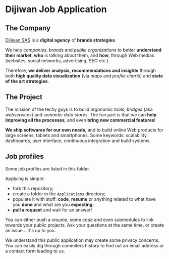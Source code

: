 # Dijiwan Job Application

## The Company

[Dijiwan SAS](http://dijiwan.com) is a **digital agency** of **brands strategies**.

We help *companies*, *brands* and *public organizations* to better **understand their market**, **who** is talking about them, and **how**, through Web medias (websites, social networks, advertising, SEO etc.).

Therefore, **we deliver analysis, recommendations and insights** through both **high quality data visualization** (via _maps_ and _profile charts_) and **state of the art strategies**.

## The Project

The mission of the techy guys is to build *ergonomic tools*, *bridges* (aka *webservices*) and *semantic data stores*.
The fun part is that we can **help improving all the processes**, and even **bring new commercial features**!

**We ship softwares for our own needs**, and to build online Web products for large screens, tablets and smartphones.
Some keywords: scalability, dashboards, user interface, continuous integration and build systems.

## Job profiles

Some job profiles are listed in this folder.

Applying is simple:

* fork this repository;
* create a folder in the `Applications` directory;
* populate it with stuff: **code**, **resume** or anything related to what have you **done** and what are you **expecting**;
* **pull a request** and wait for an answer!


You can either push a *resume*, some *code* and even submodules to link towards your public projects.
Ask your questions at the same time, or create an issue… it's up to you.

We understand this public application may create some privacy concerns. You can easily dig through commiters history to find out an email address or a contact form leading to us.
